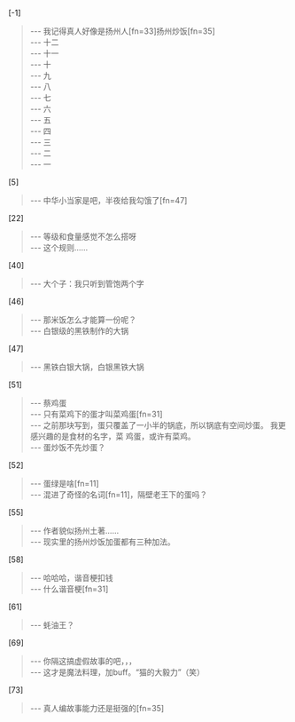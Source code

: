 
[-1] 
>--- 我记得真人好像是扬州人[fn=33]扬州炒饭[fn=35]<br>
>--- 十二<br>
>--- 十一<br>
>--- 十<br>
>--- 九<br>
>--- 八<br>
>--- 七<br>
>--- 六<br>
>--- 五<br>
>--- 四<br>
>--- 三<br>
>--- 二<br>
>--- 一<br>

[5] 
>--- 中华小当家是吧，半夜给我勾饿了[fn=47]<br>

[22] 
>--- 等级和食量感觉不怎么搭呀<br>
>--- 这个规则……<br>

[40] 
>--- 大个子：我只听到管饱两个字<br>

[46] 
>--- 那米饭怎么才能算一份呢？<br>
>--- 白银级的黑铁制作的大锅<br>

[47] 
>--- 黑铁白银大锅，白银黑铁大锅<br>

[51] 
>--- 蔡鸡蛋<br>
>--- 只有菜鸡下的蛋才叫菜鸡蛋[fn=31]<br>
>--- 之前那块写到，蛋只覆盖了一小半的锅底，所以锅底有空间炒蛋。
我更感兴趣的是食材的名字，菜 鸡蛋，或许有菜鸡。<br>
>--- 蛋炒饭不先炒蛋？<br>

[52] 
>--- 蛋绿是啥[fn=11]<br>
>--- 混进了奇怪的名词[fn=11]，隔壁老王下的蛋吗？<br>

[55] 
>--- 作者貌似扬州土著……<br>
>--- 现实里的扬州炒饭加蛋都有三种加法。<br>

[58] 
>--- 哈哈哈，谐音梗扣钱<br>
>--- 什么谐音梗[fn=31]<br>

[61] 
>--- 蚝油王？<br>

[69] 
>--- 你隔这搞虚假故事的吧，，，<br>
>--- 这才是魔法料理，加buff。“猫的大毅力”（笑）<br>

[73] 
>--- 真人编故事能力还是挺强的[fn=35]<br>

